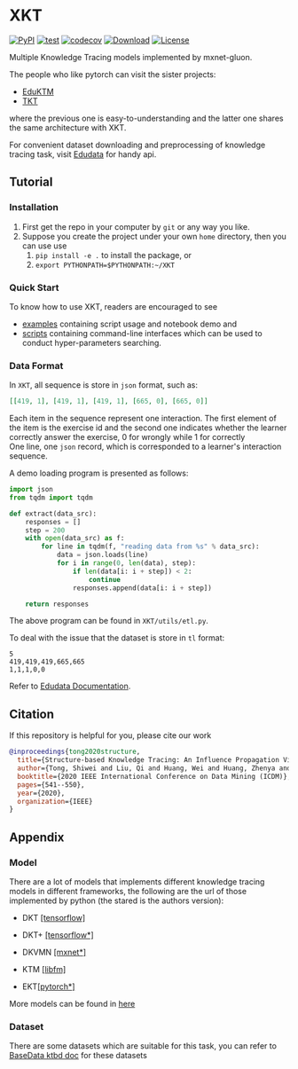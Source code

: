 # XKT

[![PyPI](https://img.shields.io/pypi/v/XKT.svg)](https://pypi.python.org/pypi/XKT)
[![test](https://github.com/tswsxk/XKT/actions/workflows/python-test.yml/badge.svg?branch=master)](https://github.com/tswsxk/XKT/actions/workflows/python-test.yml)
[![codecov](https://codecov.io/gh/tswsxk/XKT/branch/master/graph/badge.svg)](https://codecov.io/gh/tswsxk/XKT)
[![Download](https://img.shields.io/pypi/dm/XKT.svg?style=flat)](https://pypi.python.org/pypi/XKT)
[![License](https://img.shields.io/github/license/bigdata-ustc/XKT)](LICENSE)


Multiple Knowledge Tracing models implemented by mxnet-gluon.

The people who like pytorch can visit the sister projects: 
* [EduKTM](https://github.com/bigdata-ustc/EduKTM)
* [TKT](https://github.com/bigdata-ustc/TKT)

where the previous one is easy-to-understanding and 
the latter one shares the same architecture with XKT. 

For convenient dataset downloading and preprocessing of knowledge tracing task, 
visit [Edudata](https://github.com/bigdata-ustc/EduData) for handy api.


## Tutorial

### Installation

1. First get the repo in your computer by `git` or any way you like.
2. Suppose you create the project under your own `home` directory, then you can use use 
    1. `pip install -e .` to install the package, or
    2. `export PYTHONPATH=$PYTHONPATH:~/XKT`

### Quick Start

To know how to use XKT, readers are encouraged to see 
* [examples](examples) containing script usage and notebook demo and
* [scripts](scripts) containing command-line interfaces which can be used to conduct hyper-parameters searching. 

### Data Format
In `XKT`, all sequence is store in `json` format, such as:
```json
[[419, 1], [419, 1], [419, 1], [665, 0], [665, 0]]
```
Each item in the sequence represent one interaction. The first element of the item is the exercise id 
and the second one indicates whether the learner correctly answer the exercise, 0 for wrongly while 1 for correctly  
One line, one `json` record, which is corresponded to a learner's interaction sequence.

A demo loading program is presented as follows:
```python
import json
from tqdm import tqdm

def extract(data_src):
    responses = []
    step = 200
    with open(data_src) as f:
        for line in tqdm(f, "reading data from %s" % data_src):
            data = json.loads(line)
            for i in range(0, len(data), step):
                if len(data[i: i + step]) < 2:
                    continue
                responses.append(data[i: i + step])

    return responses
```
The above program can be found in `XKT/utils/etl.py`. 

To deal with the issue that the dataset is store in `tl` format:

```text
5
419,419,419,665,665
1,1,1,0,0
```

Refer to [Edudata Documentation](https://github.com/bigdata-ustc/EduData#format-converter).


## Citation

If this repository is helpful for you, please cite our work

```bibtex
@inproceedings{tong2020structure,
  title={Structure-based Knowledge Tracing: An Influence Propagation View},
  author={Tong, Shiwei and Liu, Qi and Huang, Wei and Huang, Zhenya and Chen, Enhong and Liu, Chuanren and Ma, Haiping and Wang, Shijin},
  booktitle={2020 IEEE International Conference on Data Mining (ICDM)},
  pages={541--550},
  year={2020},
  organization={IEEE}
}
```


## Appendix

### Model
There are a lot of models that implements different knowledge tracing models in different frameworks, 
the following are the url of those implemented by python (the stared is the authors version):

* DKT [[tensorflow]](https://github.com/mhagiwara/deep-knowledge-tracing)

* DKT+ [[tensorflow*]](https://github.com/ckyeungac/deep-knowledge-tracing-plus)

* DKVMN [[mxnet*]](https://github.com/jennyzhang0215/DKVMN)

* KTM [[libfm]](https://github.com/jilljenn/ktm)

* EKT[[pytorch*]](https://github.com/bigdata-ustc/ekt)

More models can be found in [here](https://paperswithcode.com/task/knowledge-tracing)

### Dataset
There are some datasets which are suitable for this task, 
you can refer to [BaseData ktbd doc](https://github.com/bigdata-ustc/EduData/blob/master/docs/ktbd.md) 
for these datasets 
